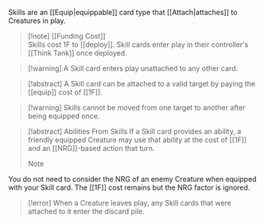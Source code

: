Skills are an [[Equip|equippable]] card type that [[Attach|attaches]] to Creatures in play.

 > [!note] [[Funding Cost]]  
 >  Skills cost 1F to [[deploy]]. Skill cards enter play in their controller's [[Think Tank]] once deployed.

 > [!warning] A Skill card enters play unattached to any other card.
 
>[!abstract] A Skill card can be attached to a valid target by paying the [[equip]] cost of [[1F]].
 
>[!warning] Skills cannot be moved from one target to another after being equipped once. 
  
>[!abstract] Abilities From Skills
>If a Skill card provides an ability, a friendly equipped Creature may use that ability at the cost of [[1F]] and an [[NRG]]-based action that turn.
>  
 >  
> > [!Note] 
 You do not need to consider the NRG of an enemy Creature when equipped with your Skill card. The [[1F]] cost remains but the NRG factor is ignored.
  
 > [!error] When a Creature leaves play, any Skill cards that were attached to it enter the discard pile.